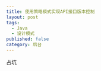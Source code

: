 ```yaml
---
title: 使用策略模式实现API接口版本控制
layout: post
tags:
  - Java
  - 设计模式
published: false
category: 后台
---
```

占坑